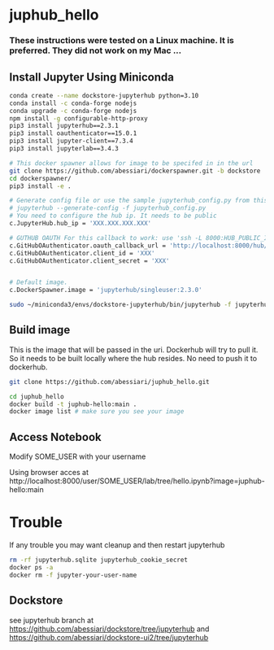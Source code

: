 # juphub_hello

### These instructions were tested on a Linux machine. It is preferred. They did not work on my Mac ... 

## Install Jupyter Using Miniconda

```sh
conda create --name dockstore-jupyterhub python=3.10
conda install -c conda-forge nodejs
conda upgrade -c conda-forge nodejs
npm install -g configurable-http-proxy
pip3 install jupyterhub==2.3.1
pip3 install oauthenticator==15.0.1
pip3 install jupyter-client==7.3.4
pip3 install jupyterlab==3.4.3

# This docker spawner allows for image to be specifed in in the url
git clone https://github.com/abessiari/dockerspawner.git -b dockstore
cd dockerspawner/
pip3 install -e .

# Generate config file or use the sample jupyterhub_config.py from this repo
# jupyterhub --generate-config -f jupyterhub_config.py 
# You need to configure the hub ip. It needs to be public 
c.JupyterHub.hub_ip = 'XXX.XXX.XXX.XXX'

# GUTHUB OAUTH For this callback to work: use 'ssh -L 8000:HUB_PUBLIC_IP:8000 username@HUB_PUBLIC_IP'
c.GitHubOAuthenticator.oauth_callback_url = 'http://localhost:8000/hub/oauth_callback'
c.GitHubOAuthenticator.client_id = 'XXX'
c.GitHubOAuthenticator.client_secret = 'XXX'


# Default image. 
c.DockerSpawner.image = 'jupyterhub/singleuser:2.3.0'

sudo ~/miniconda3/envs/dockstore-jupyterhub/bin/jupyterhub -f jupyterhub_config.py
```

## Build image

This is the image that will be passed in the uri. Dockerhub will try to pull it. 
So it needs to be built locally where the hub resides. No need to push it to dockerhub. 

```sh
git clone https://github.com/abessiari/juphub_hello.git

cd juphub_hello
docker build -t juphub-hello:main .
docker image list # make sure you see your image
```

## Access Notebook

Modify SOME_USER with your username

Using browser acces at http://localhost:8000/user/SOME_USER/lab/tree/hello.ipynb?image=juphub-hello:main

# Trouble

If any trouble you may want cleanup and then restart jupyterhub 

```sh 
rm -rf jupyterhub.sqlite jupyterhub_cookie_secret 
docker ps -a
docker rm -f jupyter-your-user-name
```
## Dockstore
see jupyterhub branch at https://github.com/abessiari/dockstore/tree/jupyterhub and https://github.com/abessiari/dockstore-ui2/tree/jupyterhub

